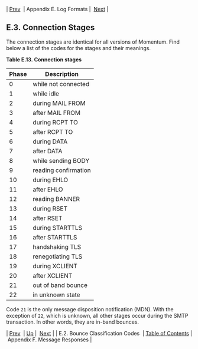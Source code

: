 | [Prev](bounce_logger.classification.codes)  | Appendix E. Log Formats |  [Next](responses.php) |

## E.3. Connection Stages

The connection stages are identical for all versions of Momentum. Find below a list of the codes for the stages and their meanings.

<a name="table.log_formats.connection.stages"></a>

**Table E.13. Connection stages**

| Phase | Description |
| --- | --- |
| 0 | while not connected |
| 1 | while idle |
| 2 | during MAIL FROM |
| 3 | after MAIL FROM |
| 4 | during RCPT TO |
| 5 | after RCPT TO |
| 6 | during DATA |
| 7 | after DATA |
| 8 | while sending BODY |
| 9 | reading confirmation |
| 10 | during EHLO |
| 11 | after EHLO |
| 12 | reading BANNER |
| 13 | during RSET |
| 14 | after RSET |
| 15 | during STARTTLS |
| 16 | after STARTTLS |
| 17 | handshaking TLS |
| 18 | renegotiating TLS |
| 19 | during XCLIENT |
| 20 | after XCLIENT |
| 21 | out of band bounce |
| 22 | in unknown state |

Code `21` is the only message disposition notification (MDN). With the exception of `22`, which is unknown, all other stages occur during the SMTP transaction. In other words, they are in-band bounces.

| [Prev](bounce_logger.classification.codes)  | [Up](log_formats.php) |  [Next](responses.php) |
| E.2. Bounce Classification Codes  | [Table of Contents](index) |  Appendix F. Message Responses |
